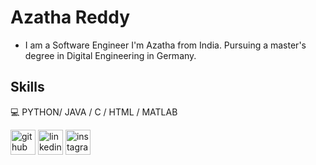 # Azatha Reddy
- I am a Software Engineer
I'm Azatha from India. Pursuing a master's degree in Digital Engineering in Germany. 

## Skills
💻 PYTHON/ JAVA / C /  HTML / MATLAB




[<img src='https://cdn.jsdelivr.net/npm/simple-icons@3.0.1/icons/github.svg' alt='github' height='40'>](https://github.com/AzathaReddy)  [<img src='https://cdn.jsdelivr.net/npm/simple-icons@3.0.1/icons/linkedin.svg' alt='linkedin' height='40'>](https://www.linkedin.com/in/azatha-reddy-appireddy-3964bb155/)  [<img src='https://cdn.jsdelivr.net/npm/simple-icons@3.0.1/icons/instagram.svg' alt='instagram' height='40'>](https://www.instagram.com/ajathareddy/)   
